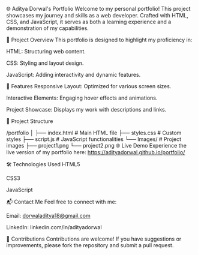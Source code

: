 🌐 Aditya Dorwal's Portfolio
Welcome to my personal portfolio! This project showcases my journey and skills as a web developer. Crafted with HTML, CSS, and JavaScript, it serves as both a learning experience and a demonstration of my capabilities.

🚀 Project Overview
This portfolio is designed to highlight my proficiency in:

HTML: Structuring web content.

CSS: Styling and layout design.

JavaScript: Adding interactivity and dynamic features.


🎯 Features
Responsive Layout: Optimized for various screen sizes.

Interactive Elements: Engaging hover effects and animations.

Project Showcase: Displays my work with descriptions and links.

📂 Project Structure

/portfolio
│
├── index.html        # Main HTML file
├── styles.css        # Custom styles
├── script.js         # JavaScript functionalities
└── Images/           # Project images
    ├── project1.png
    └── project2.png
🌐 Live Demo
Experience the live version of my portfolio here: https://adityadorwal.github.io/portfolio/

🛠️ Technologies Used
HTML5

CSS3

JavaScript

📬 Contact Me
Feel free to connect with me:

Email: dorwaladitya18@gmail.com

LinkedIn: linkedin.com/in/adityadorwal

🤝 Contributions
Contributions are welcome! If you have suggestions or improvements, please fork the repository and submit a pull request.

